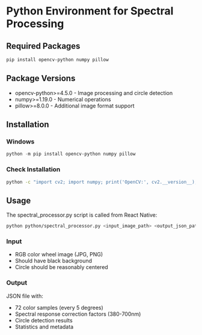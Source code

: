 # Python Environment for Spectral Processing

## Required Packages

```bash
pip install opencv-python numpy pillow
```

## Package Versions
- opencv-python>=4.5.0 - Image processing and circle detection
- numpy>=1.19.0 - Numerical operations
- pillow>=8.0.0 - Additional image format support

## Installation

### Windows
```powershell
python -m pip install opencv-python numpy pillow
```

### Check Installation
```bash
python -c "import cv2; import numpy; print('OpenCV:', cv2.__version__); print('NumPy:', numpy.__version__)"
```

## Usage

The spectral_processor.py script is called from React Native:

```bash
python python/spectral_processor.py <input_image_path> <output_json_path>
```

### Input
- RGB color wheel image (JPG, PNG)
- Should have black background
- Circle should be reasonably centered

### Output
JSON file with:
- 72 color samples (every 5 degrees)
- Spectral response correction factors (380-700nm)
- Circle detection results
- Statistics and metadata
